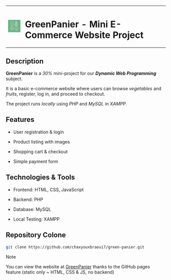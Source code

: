 <table align="center">
  <tr>
    <td><img src="assets/images/logo/logo.png" alt="GreenPanier Logo" width="75"></td>
    <td><h1>GreenPanier - Mini E-Commerce Website Project</h1></td>
  </tr>
</table>

## Description

**GreenPanier** is a *30%* mini-project for our ***Dynamic Web Programming*** subject.

It is a basic e-commerce website where users can browse *vegetables* and *fruits*, register, log in, and proceed to checkout.

The project runs *locally* using *PHP* and *MySQL* in *XAMPP*.

## Features

- User registration & login

- Product listing with images

- Shopping cart & checkout

- Simple payment form

## Technologies & Tools

- Frontend: HTML, CSS, JavaScript

- Backend: PHP

- Database: MySQL

- Local Testing: XAMPP

## Repository Colone

```bash
git clone https://github.com/chaxyouxbraoui7/green-panier.git
```

> [!NOTE]
> 
> You can view the website at [GreenPanier](https://chaxyouxbraoui7.github.io/green-panier/) thanks to the GitHub pages feature (static only ~ HTML, CSS & JS, no backend)